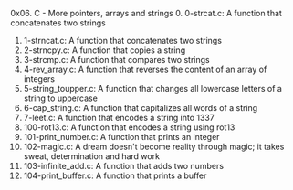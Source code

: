 0x06. C - More pointers, arrays and strings
0. 0-strcat.c: A function that concatenates two strings
1. 1-strncat.c: A function that concatenates two strings
2. 2-strncpy.c: A function that copies a string
3. 3-strcmp.c: A function that compares two strings
4. 4-rev_array.c: A function that reverses the content of an array of integers
5. 5-string_toupper.c: A function that changes all lowercase letters of a string to uppercase
6. 6-cap_string.c: A function that capitalizes all words of a string
7. 7-leet.c: A function that encodes a string into 1337
8. 100-rot13.c: A function that encodes a string using rot13
9. 101-print_number.c: A function that prints an integer
10. 102-magic.c: A dream doesn't become reality through magic; it takes sweat, determination and hard work
11. 103-infinite_add.c: A function that adds two numbers
12. 104-print_buffer.c: A function that prints a buffer